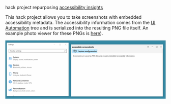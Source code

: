 hack project repurposing [accessibility insights](https://github.com/Microsoft/accessibility-insights-windows)

This hack project allows you to take screenshots with embedded accessibility metadata. The accessibility information comes from the [UI Automation](https://docs.microsoft.com/en-us/dotnet/framework/ui-automation/ui-automation-overview) tree and is serialized into the resulting PNG file itself. An example photo viewer for these PNGs is [here](https://github.com/karanbirsingh/photo-viewer)).

![animation of screenshot capture](docs/capture.gif)

